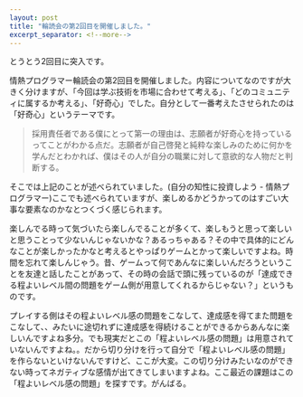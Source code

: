 ```yaml
---
layout: post
title: "輪読会の第2回目を開催しました。"
excerpt_separator: <!--more-->
---
```

とうとう2回目に突入です。
<!--more-->
情熱プログラマー輪読会の第2回目を開催しました。内容についてなのですが大きく分けますが、「今回は学ぶ技術を市場に合わせて考える」、「どのコミュニティに属するか考える」、「好奇心」でした。自分として一番考えたさせられたのは「好奇心」というテーマです。

> 採用責任者である僕にとって第一の理由は、志願者が好奇心を持っているってことがわかる点だ。志願者が自己啓発と純粋な楽しみのために何かを学んだとわかれば、僕はその人が自分の職業に対して意欲的な人物だと判断する。

そこでは上記のことが述べられていました。(自分の知性に投資しよう - 情熱プログラマー)ここでも述べられていますが、楽しめるかどうかってのはすごい大事な要素なのかなとつくづく感じられます。

楽しんでる時って気づいたら楽しんでることが多くて、楽しもうと思って楽しいと思うことって少ないんじゃないかな？あるっちゃある？その中で具体的にどんなことが楽しかったかなと考えるとやっぱりゲームとかって楽しいですよね。時間を忘れて楽しんじゃう。昔、ゲームって何であんなに楽しいんだろうということを友達と話したことがあって、その時の会話で頭に残っているのが「達成できる程よいレベル間の問題をゲーム側が用意してくれるからじゃない？」というものです。

プレイする側はその程よいレベル感の問題をこなして、達成感を得てまた問題をこなして、、みたいに途切れずに達成感を得続けることができるからあんなに楽しいんですよね多分。でも現実だとこの「程よいレベル感の問題」は用意されていないんですよね。。だから切り分けを行って自分で「程よいレベル感の問題」を作らないといけないんですけど、ここが大変。この切り分けみたいなのができない時ってネガティブな感情が出てきてしまいますよね。ここ最近の課題はこの「程よいレベル感の問題」を探すです。がんばる。
